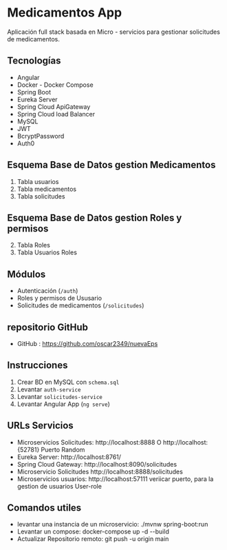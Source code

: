 # Medicamentos App

Aplicación full stack basada en Micro - servicios para gestionar solicitudes de medicamentos.

## Tecnologías
- Angular
- Docker - Docker Compose  
- Spring Boot
- Eureka Server
- Spring Cloud ApiGateway
- Spring Cloud load Balancer
- MySQL
- JWT
- BcryptPassword
- Auth0 

## Esquema Base de Datos gestion Medicamentos

1. Tabla usuarios
2. Tabla medicamentos
3. Tabla solicitudes

## Esquema Base de Datos gestion Roles y permisos

2. Tabla Roles
3. Tabla Usuarios Roles


## Módulos
- Autenticación (`/auth`)
- Roles y permisos de Ususario
- Solicitudes de medicamentos (`/solicitudes`)

## repositorio GitHub
- GitHub : https://github.com/oscar2349/nuevaEps

## Instrucciones
1. Crear BD en MySQL con `schema.sql`
2. Levantar `auth-service`
3. Levantar `solicitudes-service`
4. Levantar Angular App (`ng serve`)


## URLs Servicios

- Microservicios Solicitudes: http://localhost:8888 O http://localhost:{52781} Puerto Random
- Eureka Server:  http://localhost:8761/
- Spring Cloud Gateway: http://localhost:8090/solicitudes
- Microservicio Solicitudes http://localhost:8888/solicitudes
- Microservicios usuarios: http://localhost:57111  veriicar puerto, para la gestion de usuarios User-role


## Comandos utiles

- levantar una instancia de un microservicio: ./mvnw spring-boot:run
- Levantar un compose: docker-compose up -d --build
- Actualizar Repositorio remoto: git push -u origin main


